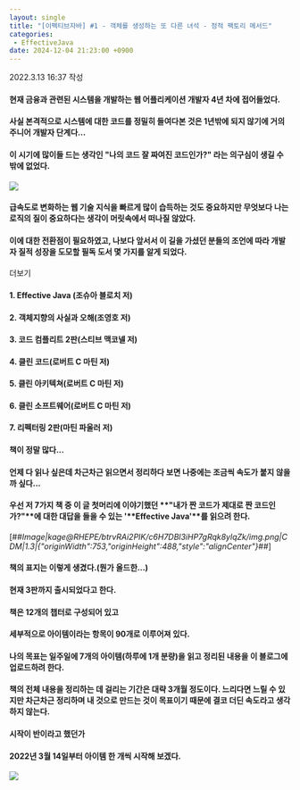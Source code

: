 ```yaml
---
layout: single
title: "[이펙티브자바] #1 - 객체를 생성하는 또 다른 녀석 - 정적 팩토리 메서드"
categories: 
 - EffectiveJava
date: 2024-12-04 21:23:00 +0900
---
```

2022.3.13 16:37 작성

#### 현재 금융과 관련된 시스템을 개발하는 웹 어플리케이션 개발자 4년 차에 접어들었다.

#### 사실 본격적으로 시스템에 대한 코드를 정밀히 들여다본 것은 1년밖에 되지 않기에 거의 주니어 개발자 단계다...

#### 이 시기에 많이들 드는 생각인 **"나의 코드 잘 짜여진 코드인가?"** 라는 의구심이 생길 수밖에 없었다.

![](https://t1.daumcdn.net/keditor/emoticon/friends1/large/009.gif)

#### 급속도로 변화하는 웹 기술 지식을 빠르게 많이 습득하는 것도 중요하지만 무엇보다 나는 **로직의 질**이 중요하다는 생각이 머릿속에서 떠나질 않았다. 

#### 이에 대한 전환점이 필요하였고, 나보다 앞서서 이 길을 가셨던 분들의 조언에 따라 개발자 질적 성장을 도모할 필독 도서 몇 가지를 알게 되었다. 

더보기

#### 1\. Effective Java (조슈아 블로치 저)

#### 2\. 객체지향의 사실과 오해(조영호 저)

#### 3\. 코드 컴플리트 2판(스티브 맥코넬 저)

#### 4\. 클린 코드(로버트 C 마틴 저)

#### 5\. 클린 아키텍쳐(로버트 C 마틴 저)

#### 6\. 클린 소프트웨어(로버트 C 마틴 저)

#### 7\. 리펙터링 2판(마틴 파울러 저)

#### 책이 정말 많다...

#### 언제 다 읽나 싶은데 차근차근 읽으면서 정리하다 보면 나중에는 조금씩 속도가 붙지 않을까 싶다...

#### 우선 저 7가지 책 중 이 글 첫머리에 이야기했던 **"내가 짠 코드가 제대로 짠 코드인가?"**에 대한 대답을 들을 수 있는 '**Effective Java'**를 읽으려 한다.

[##_Image|kage@RHEPE/btrvRAi2PIK/c6H7DBl3iHP7gRqk8ylqZk/img.png|CDM|1.3|{"originWidth":753,"originHeight":488,"style":"alignCenter"}_##]

#### 책의 표지는 이렇게 생겼다.(뭔가 올드한...)

#### 현재 3판까지 출시되었다고 한다.

#### 책은 12개의 챕터로 구성되어 있고

#### 세부적으로 아이템이라는 항목이 90개로 이루어져 있다.

#### 나의 목표는 **일주일에 7개의 아이템(하루에 1개 분량)을** 읽고 정리된 내용을 이 블로그에 업로드하려 한다.

#### 책의 전체 내용을 정리하는 데 걸리는 기간은 대략 3개월 정도이다. 느리다면 느릴 수 있지만 차근차근 정리하며 내 것으로 만드는 것이 목표이기 때문에 결코 더딘 속도라고 생각하지 않는다.

#### 시작이 반이라고 했던가 

#### 2022년 3월 14일부터 아이템 한 개씩 시작해 보겠다. 

![](https://t1.daumcdn.net/keditor/emoticon/friends1/large/008.gif)